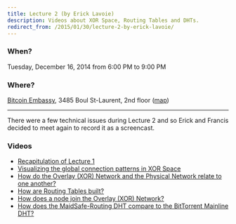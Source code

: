 ```yaml
---
title: Lecture 2 (by Erick Lavoie)
description: Videos about XOR Space, Routing Tables and DHTs.
redirect_from: /2015/01/30/lecture-2-by-erick-lavoie/
---
```


### When?
Tuesday, December 16, 2014 from 6:00 PM to 9:00 PM

### Where?
[Bitcoin Embassy](http://bitcoinembassy.ca/about-us/), 3485 Boul St-Laurent, 2nd floor ([map](https://goo.gl/maps/BfhfcmsDp8G2))

---

There were a few technical issues during Lecture 2 and so Erick and Francis decided to meet again to record it as a screencast.

### Videos

* [Recapitulation of Lecture 1](https://www.youtube.com/watch?v=5gDsqqHuVpI)
* [Visualizing the global connection patterns in XOR Space](https://www.youtube.com/watch?v=aM-KcVHailA)
* [How do the Overlay (XOR) Network and the Physical Network relate to one another?](https://www.youtube.com/watch?v=rH5oiDF6cbg)
* [How are Routing Tables built?](https://www.youtube.com/watch?v=mJgN3PzepqI)
* [How does a node join the Overlay (XOR) Network?](https://www.youtube.com/watch?v=XPdcdRVI6Ag)
* [How does the MaidSafe-Routing DHT compare to the BitTorrent Mainline DHT?](https://www.youtube.com/watch?v=YFV908uoLPY)
